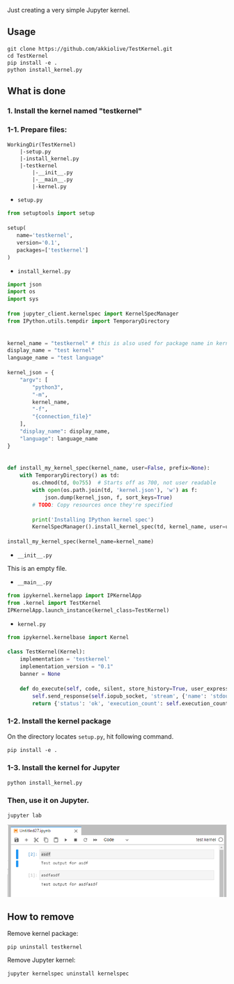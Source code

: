 
Just creating a very simple Jupyter kernel.

## Usage
```
git clone https://github.com/akkiolive/TestKernel.git
cd TestKernel
pip install -e .
python install_kernel.py
```

## What is done
### 1. Install the kernel named "testkernel"
### 1-1. Prepare files:
```
WorkingDir(TestKernel)
    |-setup.py
    |-install_kernel.py
    |-testkernel
        |-__init__.py
        |-__main__.py
        |-kernel.py
```

- `setup.py`
```python
from setuptools import setup

setup(
   name='testkernel',
   version='0.1',
   packages=['testkernel']
)
```
- `install_kernel.py`
```python
import json
import os
import sys

from jupyter_client.kernelspec import KernelSpecManager
from IPython.utils.tempdir import TemporaryDirectory


kernel_name = "testkernel" # this is also used for package name in kernel_json
display_name = "test kernel"
language_name = "test language"

kernel_json = {
    "argv": [
        "python3",
        "-m",
        kernel_name,
        "-f",
        "{connection_file}"
    ],
    "display_name": display_name,
    "language": language_name
}


def install_my_kernel_spec(kernel_name, user=False, prefix=None):
    with TemporaryDirectory() as td:
        os.chmod(td, 0o755)  # Starts off as 700, not user readable
        with open(os.path.join(td, 'kernel.json'), 'w') as f:
            json.dump(kernel_json, f, sort_keys=True)
        # TODO: Copy resources once they're specified

        print('Installing IPython kernel spec')
        KernelSpecManager().install_kernel_spec(td, kernel_name, user=user, prefix=prefix)
        
install_my_kernel_spec(kernel_name=kernel_name)
```


- `__init__.py`

This is an empty file.


- `__main__.py`
```python
from ipykernel.kernelapp import IPKernelApp
from .kernel import TestKernel
IPKernelApp.launch_instance(kernel_class=TestKernel)
```

- `kernel.py`
```python
from ipykernel.kernelbase import Kernel

class TestKernel(Kernel):
    implementation = 'testkernel'
    implementation_version = "0.1"
    banner = None
    
    def do_execute(self, code, silent, store_history=True, user_expressions=None, allow_stdin=True):
        self.send_response(self.iopub_socket, 'stream', {'name': 'stdout', 'text': f'Test output for {code}'})
        return {'status': 'ok', 'execution_count': self.execution_count, 'payload': [], 'user_expressions': {}}
```

### 1-2. Install the kernel package
On the directory locates `setup.py`, hit following command.
```
pip install -e .
```

### 1-3. Install the kernel for Jupyter
```
python install_kernel.py
```

### Then, use it on Jupyter.
```
jupyter lab
```

![](very_simple.png)


## How to remove
Remove kernel package:
```
pip uninstall testkernel
```
Remove Jupyter kernel:
```
jupyter kernelspec uninstall kernelspec
```
